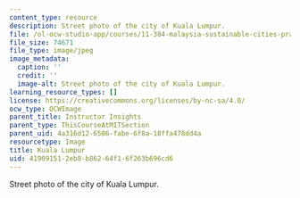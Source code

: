 ```yaml
---
content_type: resource
description: Street photo of the city of Kuala Lumpur.
file: /ol-ocw-studio-app/courses/11-384-malaysia-sustainable-cities-practicum-spring-2018/419091512eb8b86264f16f263b696cd6_Kampung-Bharu.jpg
file_size: 74671
file_type: image/jpeg
image_metadata:
  caption: ''
  credit: ''
  image-alt: Street photo of the city of Kuala Lumpur.
learning_resource_types: []
license: https://creativecommons.org/licenses/by-nc-sa/4.0/
ocw_type: OCWImage
parent_title: Instructor Insights
parent_type: ThisCourseAtMITSection
parent_uid: 4a316d12-6586-fabe-6f8a-18ffa478dd4a
resourcetype: Image
title: Kuala Lumpur
uid: 41909151-2eb8-b862-64f1-6f263b696cd6
---
```

Street photo of the city of Kuala Lumpur.